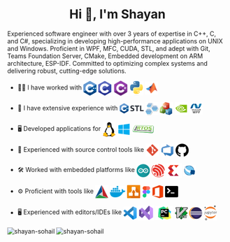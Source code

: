 <h1 align="center">Hi 👋, I'm Shayan</h1>

<p>Experienced software engineer with over 3 years of expertise in C++, C, and C#, specializing in developing high-performance applications on UNIX and Windows. Proficient in WPF, MFC, CUDA, STL, and adept with Git, Teams Foundation Server, CMake, Embedded development on ARM architecture, ESP-IDF. Committed to optimizing complex systems and delivering robust, cutting-edge solutions.

</p>

- 🧑‍💻 I have worked with <img align="center" src="Images/cpp.png" width="30"/> <img align="center" src="Images/c.png" width="30"/> <img align="center" src="Images/csharp.png" width="35"/> <img align="center" src="Images/python.png" width="30"/> <img align="center" src="Images/matlab.png" width="30"/>
  <br />

- 🔧 I have extensive experience with <img align="center" src="Images/stl.png" width="55"/> <img align="center" src="Images/boost.jpeg" width="30"/> <img align="center" src="Images/mfc.png" width="30"/> <img align="center" src="Images/cuda.png" width="30"/> <img align="center" src="Images/wpf.png" width="30"/>
  <br />
- 🖥️ Developed applications for <img align="center" src="Images/linux.png" width="30"/> <img align="center" src="Images/windows.png" width="30"/> <img align="center" src="Images/freertos.jpg" width="50"/>
  <br />
- 🔧 Experienced with source control tools like <img align="center" src="Images/git.png" width="30"/> <img align="center" src="Images/azure.jpg" width="30"/> <img align="center" src="Images/github.png" width="30"/>
  <br />

- 🛠️ Worked with embedded platforms like <img align="center" src="Images/arduino.png" width="30"/> <img align="center" src="Images/esp32.png" width="30"/> <img align="center" src="Images/xilinx.png" width="35"/> <img align="center" src="Images/quartus.png" width="30"/>
  <br />
- ⚙️ Proficient with tools like <img align="center" src="Images/cmake.png" width="30"/> <img align="center" src="Images/docker.png" width="35"/> <img align="center" src="Images/drawio.png" width="30"/> <img align="center" src="Images/figma.jpg" width="20"/> <img align="center" src="Images/office.png" width="25"/> <img align="center" src="Images/bash.png" width="30"/>
  <br />
- 🖥️ Experienced with editors/IDEs like <img align="center" src="Images/vscode.png" width="30"/> <img align="center" src="Images/visualstudio.png" width="35"/> <img align="center" src="Images/PC.png" width="40"/> <img align="center" src="Images/vim.png" width="30"/> <img align="center" src="Images/eclipse.png" width="30"/> <img align="center" src="Images/jupyter.png" width="30"/>
  <br />

<p><img align="center" height=180 src="https://github-readme-stats.vercel.app/api/top-langs?username=shayan-sohail&show_icons=true&locale=en&layout=compact" alt="shayan-sohail" /> 
<img align="center" height=180 src="https://github-readme-streak-stats.herokuapp.com/?user=shayan-sohail&" alt="shayan-sohail" /></p>
